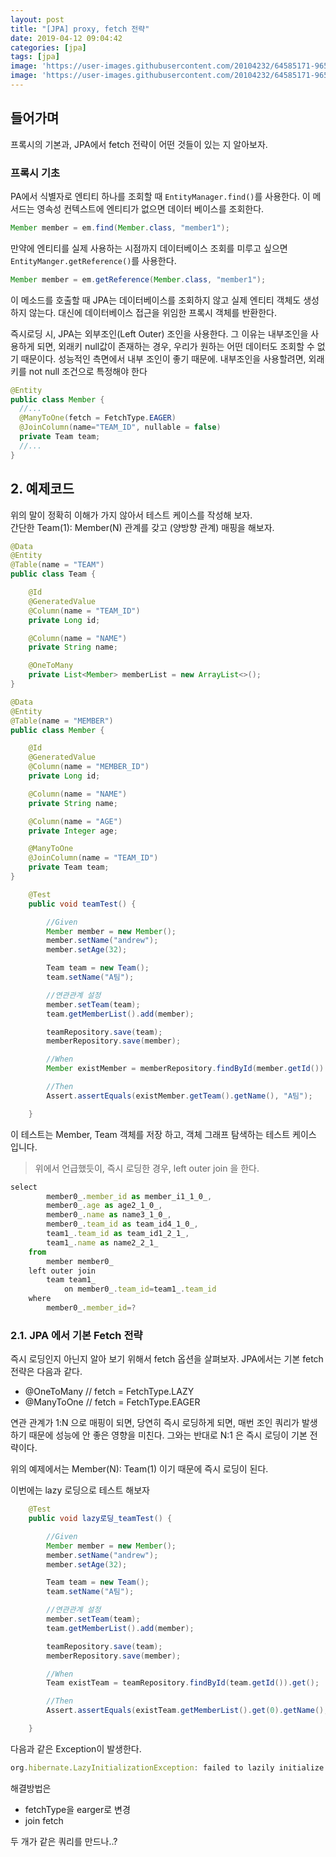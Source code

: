 ```yaml
---
layout: post
title: "[JPA] proxy, fetch 전략"
date: 2019-04-12 09:04:42
categories: [jpa]
tags: [jpa]
image: 'https://user-images.githubusercontent.com/20104232/64585171-96511580-d3d2-11e9-947d-8f1e98e46100.png'
image: 'https://user-images.githubusercontent.com/20104232/64585171-96511580-d3d2-11e9-947d-8f1e98e46100.png'
---
```


## 들어가며

프록시의 기본과, JPA에서 fetch 전략이 어떤 것들이 있는 지 알아보자.

### 프록시 기초

PA에서 식별자로 엔티티 하나를 조회할 때 `EntityManager.find()`를 사용한다. 이 메서드는 영속성 컨텍스트에 엔티티가 없으면 데이터 베이스를 조회한다.

```java
Member member = em.find(Member.class, "member1");
```

만약에 엔티티를 실제 사용하는 시점까지 데이터베이스 조회를 미루고 싶으면 `EntityManger.getReference()`를 사용한다.

```java
Member member = em.getReference(Member.class, "member1");
```

이 메소드를 호출할 때 JPA는 데이터베이스를 조회하지 않고 실제 엔티티 객체도 생성하지 않는다. 대신에 데이터베이스 접근을 위임한 프록시 객체를 반환한다.

즉시로딩 시, JPA는 외부조인(Left Outer) 조인을 사용한다. 그 이유는 내부조인을 사용하게 되면, 외래키 null값이 존재하는 경우, 우리가 원하는 어떤 데이터도 조회할 수 없기 때문이다. 성능적인 측면에서 내부 조인이 좋기 때문에. 내부조인을 사용할려면, 외래키를 not null 조건으로 특정해야 한다

```java
@Entity
public class Member {
  //...
  @ManyToOne(fetch = FetchType.EAGER)
  @JoinColumn(name="TEAM_ID", nullable = false)
  private Team team;
  //...
}
```
## 2. 예제코드

위의 말이 정확히 이해가 가지 않아서 테스트 케이스를 작성해 보자.  
간단한 Team(1): Member(N) 관계를 갖고 (양방향 관계) 매핑을 해보자.

```java
@Data
@Entity
@Table(name = "TEAM")
public class Team {

    @Id
    @GeneratedValue
    @Column(name = "TEAM_ID")
    private Long id;

    @Column(name = "NAME")
    private String name;

    @OneToMany
    private List<Member> memberList = new ArrayList<>();
}
```

```java
@Data
@Entity
@Table(name = "MEMBER")
public class Member {

    @Id
    @GeneratedValue
    @Column(name = "MEMBER_ID")
    private Long id;

    @Column(name = "NAME")
    private String name;

    @Column(name = "AGE")
    private Integer age;

    @ManyToOne
    @JoinColumn(name = "TEAM_ID")
    private Team team;
}
```

```java
    @Test
    public void teamTest() {

        //Given
        Member member = new Member();
        member.setName("andrew");
        member.setAge(32);

        Team team = new Team();
        team.setName("A팀");

        //연관관계 설정
        member.setTeam(team);
        team.getMemberList().add(member);

        teamRepository.save(team);
        memberRepository.save(member);

        //When
        Member existMember = memberRepository.findById(member.getId()).get();

        //Then
        Assert.assertEquals(existMember.getTeam().getName(), "A팀");

    }
```

이 테스트는 Member, Team 객체를 저장 하고, 객체 그래프 탐색하는 테스트 케이스 입니다.

> 위에서 언급했듯이, 즉시 로딩한 경우, left outer join 을 한다.

```js
select
        member0_.member_id as member_i1_1_0_,
        member0_.age as age2_1_0_,
        member0_.name as name3_1_0_,
        member0_.team_id as team_id4_1_0_,
        team1_.team_id as team_id1_2_1_,
        team1_.name as name2_2_1_
    from
        member member0_
    left outer join
        team team1_
            on member0_.team_id=team1_.team_id
    where
        member0_.member_id=?
```

### 2.1. JPA 에서 기본 Fetch 전략

즉시 로딩인지 아닌지 알아 보기 위해서 fetch 옵션을 살펴보자. JPA에서는 기본 fetch 전략은 다음과 같다.

- @OneToMany // fetch = FetchType.LAZY
- @ManyToOne // fetch = FetchType.EAGER

연관 관계가 1:N 으로 매핑이 되면, 당연히 즉시 로딩하게 되면, 매번 조인 쿼리가 발생하기 때문에 성능에 안 좋은 영향을 미친다. 그와는 반대로 N:1 은 즉시 로딩이 기본 전략이다.

위의 예제에서는 Member(N): Team(1) 이기 때문에 즉시 로딩이 된다.

이번에는 lazy 로딩으로 테스트 해보자

```java
    @Test
    public void lazy로딩_teamTest() {

        //Given
        Member member = new Member();
        member.setName("andrew");
        member.setAge(32);

        Team team = new Team();
        team.setName("A팀");

        //연관관계 설정
        member.setTeam(team);
        team.getMemberList().add(member);

        teamRepository.save(team);
        memberRepository.save(member);

        //When
        Team existTeam = teamRepository.findById(team.getId()).get();

        //Then
        Assert.assertEquals(existTeam.getMemberList().get(0).getName(), "andrew");

    }
```

다음과 같은 Exception이 발생한다.

```js
org.hibernate.LazyInitializationException: failed to lazily initialize a collection of role: com.example.demo.spring.jpa.team.Team.memberList, could not initialize proxy - no Session
```

해결방법은

- fetchType을 earger로 변경
- join fetch

두 개가 같은 쿼리를 만드나..?
